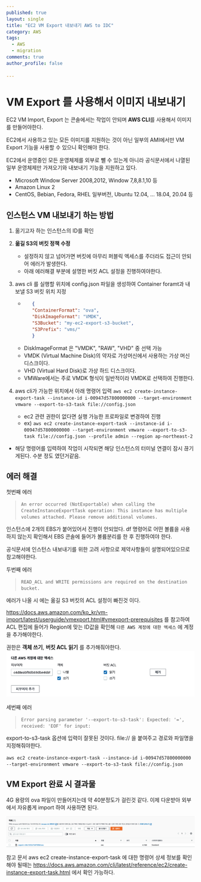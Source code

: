 ```yaml
---
published: true
layout: single
title: "EC2 VM Export 내보내기 AWS to IDC"
category: AWS
tags:
  - AWS
  - migration
comments: true
author_profile: false

---
```


VM Export 를 사용해서 이미지 내보내기
=============

EC2 VM Import, Export 는 콘솔에서는 작업이 안되며 **AWS CLI**를 사용해서 이미지를 만들어야한다.

EC2에서 사용하고 있는 모든 이미지를 지원하는 것이 아닌 일부의 AMI에서만 VM Export 기능을 사용할 수 있으니 확인해야 한다.

EC2에서 운영중인 모든 운영체제를 외부로 뺄 수 있는게 아니라 공식문서에서 나열된 일부 운영체제만 가져오기와 내보내기 기능을 지원하고 있다.

- Microsoft Window Server 2008,2012, Window 7,8,8.1,10 등
- Amazon Linux 2
- CentOS, Bebian, Fedora, RHEL 일부버전, Ubuntu 12.04, ... 18.04, 20.04 등




## 인스턴스 VM 내보내기 하는 방법

1. 옮기고자 하는 인스턴스의 ID를 확인
2. **옮길 S3의 버킷 정책 수정** 
   - 설정하지 않고 넘어가면 버킷에 아무리 퍼블릭 엑세스를 주더라도 접근이 안되어 에러가 발생한다.
   - 아래 에러해결 부분에 설명한 버킷 ACL 설정을 진행하여야한다.
3. aws cli 를 실행할 위치에 config.json 파일을 생성하여 Container foramt과 내보낼 S3 버킷 위치 지정
   - ```json 
        {
        "ContainerFormat": "ova",
        "DiskImageFormat": "VMDK",
        "S3Bucket": "my-ec2-export-s3-bucket",
        "S3Prefix": "vms/"
        } 
        ```
   - DiskImageFormat 은  "VMDK", "RAW", "VHD" 중 선택 가능
   - VMDK (Virtual Machine Disk)의 약자로 가상머신에서 사용하는 가상 머신 디스크이다.
   - VHD (Virtual Hard Disk)로 가상 하드 디스크이다. 
   - VMWare에서는 주로 VMDK 형식이 일반적이라 VMDK로 선택하여 진행한다.

4. aws cli가 가능한 위치에서 아래 명령어 입력
`aws ec2 create-instance-export-task --instance-id i-00947d57800000000 --target-environment vmware --export-to-s3-task file://config.json`
    - ec2 관련 권한이 없다면 실행 가능한 프로파일로 변경하여 진행
    - ex) `aws ec2 create-instance-export-task --instance-id i-00947d57800000000 --target-environment vmware --export-to-s3-task file://config.json --profile admin --region ap-northeast-2`

- 해당 명령어를 입력하여 작업이 시작되면 해당 인스턴스의 터미널 연결이 잠시 끊기게된다. 수분 정도 였던거같음.

## 에러 해결

첫번째 에러
> `An error occurred (NotExportable) when calling the CreateInstanceExportTask operation: This instance has multiple volumes attached. Please remove additional volumes.`

인스턴스에 2개의 EBS가 붙어있어서 진행이 안되었다. df 명령어로 어떤 볼륨을 사용하지 않는지 확인해서 EBS 콘솔에 들어가 볼륨분리를 한 후 진행하여야 한다. 

공식문서에 인스턴스 내보내기를 위한 고려 사항으로 제약사항들이 설명되어있으므로 참고해야한다.


두번째 에러
> `READ_ACL and WRITE permissions are required on the destination bucket.`

에러가 나올 시 에는 옮길 S3 버킷의 ACL 설정이 빠진것 이다.

https://docs.aws.amazon.com/ko_kr/vm-import/latest/userguide/vmexport.html#vmexport-prerequisites 를 참고하여 ACL 편집에 들어가 Region에 맞는 ID값을 확인해 `다른 AWS 계정에 대한 엑세스` 에 계정을 추가해야한다. 

권한은 **객체 쓰기**, **버킷 ACL 읽기** 를 추가해줘야한다.
![acl](../../assets/images/post/vm-export/s3-acl.png)



세번째 에러
>`Error parsing parameter '--export-to-s3-task': Expected: '=', received: 'EOF' for input:` 

export-to-s3-task 옵션에 입력이 잘못된 것이다. file:// 을 붙여주고 경로와 파일명을 지정해줘야한다.

`aws ec2 create-instance-export-task --instance-id i-00947d57800000000 --target-environment vmware --export-to-s3-task file://config.json`

## VM Export 완료 시 결과물

4G 용량의 ova 파일이 만들어지는데 약 40분정도가 걸린것 같다. 이제 다운받아 외부에서 자유롭게 import 하여 사용하면 된다.

![acl](../../assets/images/post/vm-export/s3-ova.png)

참고 문서
aws ec2 create-instance-export-task 에 대한 명령어 상세 정보를 확인해야 될때는 https://docs.aws.amazon.com/cli/latest/reference/ec2/create-instance-export-task.html 에서 확인 가능하다.